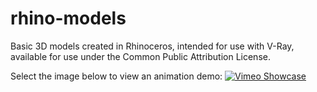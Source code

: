 # rhino-models
Basic 3D models created in Rhinoceros, intended for use with V-Ray, available for use under the Common Public Attribution License.

Select the image below to view an animation demo: 
[![Vimeo Showcase](thumbnail.png)](https://vimeo.com/497338928)
